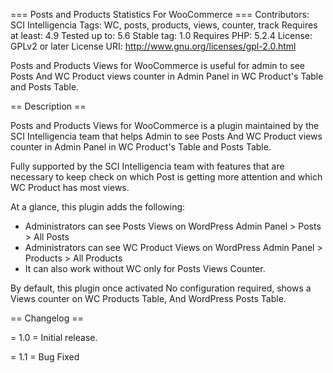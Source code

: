 === Posts and Products Statistics For WooCommerce ===
Contributors: SCI Intelligencia
Tags: WC, posts, products, views, counter, track
Requires at least: 4.9
Tested up to: 5.6
Stable tag: 1.0
Requires PHP: 5.2.4
License: GPLv2 or later
License URI: http://www.gnu.org/licenses/gpl-2.0.html

Posts and Products Views for WooCommerce is useful for admin to see Posts And WC Product views counter in Admin Panel in WC Product's Table and Posts Table.

== Description ==

Posts and Products Views for WooCommerce is a plugin maintained by the SCI Intelligencia team that helps Admin to see Posts And WC Product views counter in Admin Panel in WC Product's Table and Posts Table.

Fully supported by the SCI Intelligencia team with features that are necessary to keep check on which Post is getting more attention and which WC Product has most views.

At a glance, this plugin adds the following:

* Administrators can see Posts Views on WordPress Admin Panel > Posts > All Posts 
* Administrators can see WC Product Views on WordPress Admin Panel > Products > All Products 
* It can also work without WC only for Posts Views Counter.

By default, this plugin once activated No configuration required, shows a Views counter on WC Products Table, And WordPress Posts Table. 

== Changelog ==

= 1.0 =
Initial release.

= 1.1 =
Bug Fixed
